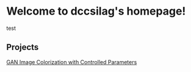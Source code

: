 # Welcome to dccsilag's homepage!

test

## Projects

[GAN Image Colorization with Controlled Parameters](projects/GAN-Image-Colorization-with-Controlled-Parameters/index.html)
